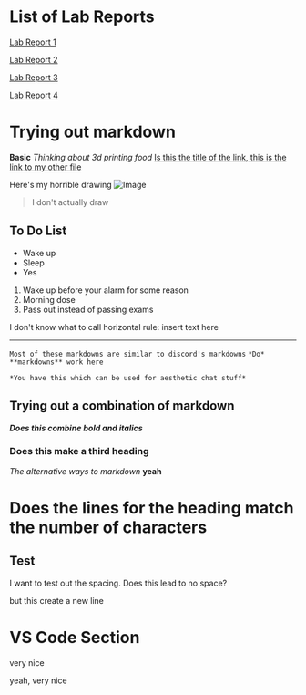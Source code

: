 # List of Lab Reports
[Lab Report 1](https://afanglt.github.io/cse15l-lab-reports/lab-report-1-week-2.html)

[Lab Report 2](https://afanglt.github.io/cse15l-lab-reports/lab-report-2-week-4.html)

[Lab Report 3](https://afanglt.github.io/cse15l-lab-reports/lab-report-3-week-6.html)

[Lab Report 4](https://afanglt.github.io/cse15l-lab-reports/lab-report-4-week-8.html)

# Trying out markdown
**Basic**
*Thinking about 3d printing food*
[Is this the title of the link, this is the link to my other file](https://afanglt.github.io/cse15l-lab-reports/anotherfile.html)

Here's my horrible drawing
![Image](https://cdn.discordapp.com/attachments/445477621812297731/898009469127106601/LemonV3.jpg)
> I don't actually draw

## To Do List
* Wake up
* Sleep
* Yes

1. Wake up before your alarm for some reason
2. Morning dose
3. Pass out instead of passing exams

I don't know what to call horizontal rule:
insert text here

---


`Most of these markdowns are similar to discord's markdowns`
`*Do* **markdowns** work here`

```
*You have this which can be used for aesthetic chat stuff*
```

## Trying out a combination of markdown
***Does this combine bold and italics***

### Does this make a third heading
_The alternative ways to markdown_
__yeah__

Does the lines for the heading match the number of characters
=============================================================

Test
----
I want to test out the spacing.
Does this lead to no space?

but this create a new line

# VS Code Section
very nice

yeah, very nice
